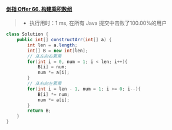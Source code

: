 #### [剑指 Offer 66. 构建乘积数组](https://leetcode-cn.com/problems/gou-jian-cheng-ji-shu-zu-lcof/)

> - 执行用时：1 ms, 在所有 Java 提交中击败了100.00%的用户

```java
class Solution {
    public int[] constructArr(int[] a) {
        int len = a.length;
        int[] B = new int[len];
        // 从左向右累乘
        for(int i = 0, num = 1; i < len; i++){
            B[i] = num;
            num *= a[i];
        }
        // 从右向左累乘
        for(int i = len - 1, num = 1; i >= 0; i--){
            B[i] *= num;
            num *= a[i];
        }
        return B;
    }
}
```

